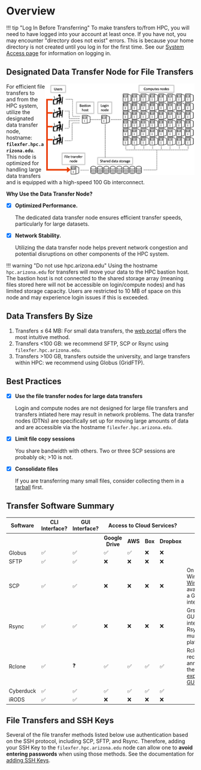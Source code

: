 # Overview

!!! tip "Log In Before Transferring"
    To make transfers to/from HPC, you will need to have logged into your account at least once. If you have not, you may encounter "directory does not exist" errors. This is because your home directory is not created until you log in for the first time. See our [System Access page](../../../registration_and_access/system_access/) for information on logging in.

## Designated Data Transfer Node for File Transfers
<img src="images/HPCDiagram_FileTransfers.png" title="Data storage diagram" width=400px align="right">


For efficient file transfers to and from the HPC system, utilize the designated data transfer node, hostname: **`filexfer.hpc.arizona.edu`**. This node is optimized for handling large data transfers and is equipped with a high-speed 100 Gb interconnect.

**Why Use the Data Transfer Node?**

- [x] **Optimized Performance.**

    The dedicated data transfer node ensures efficient transfer speeds, particularly for large datasets.

- [x] **Network Stability.**
    
    Utilizing the data transfer node helps prevent network congestion and potential disruptions on other components of the HPC system.

!!! warning "Do not use hpc.arizona.edu"
    Using the hostname `hpc.arizona.edu` for transfers will move your data to the HPC bastion host. The bastion host is not connected to the shared storage array (meaning files stored here will not be accessible on login/compute nodes) and has limited storage capacity. Users are restricted to 10 MB of space on this node and may experience login issues if this is exceeded.


## Data Transfers By Size

1. Transfers $\leq$ 64 MB: For small data transfers, the [web portal](https://ood.hpc.arizona.edu) offers the most intuitive method.
2. Transfers $<$100 GB: we recommend SFTP, SCP or Rsync using ```filexfer.hpc.arizona.edu```.  
3. Transfers $>$100 GB, transfers outside the university, and large transfers within HPC: we recommend using Globus (GridFTP).


## Best Practices

- [x] **Use the file transfer nodes for large data transfers**

	Login and compute nodes are not designed for large file transfers and transfers intiated here may result in network problems. The data transfer nodes (DTNs) are specifically set up for moving large amounts of data and are accessible via the hostname `filexfer.hpc.arizona.edu`.

- [x] **Limit file copy sessions**

	You share bandwidth with others. Two or three SCP sessions are probably ok; $>$10 is not.
    
- [x] **Consolidate files**

	If you are transferring many small files, consider collecting them in a [tarball](https://www.freecodecamp.org/news/how-to-compress-files-in-linux-with-tar-command/) first.



## Transfer Software Summary


<html>
<table>
    <tr>
        <th>Software</th>
        <th>CLI Interface?</th>
        <th>GUI Interface?</th>
        <th colspan="4"><center>Access to Cloud Services?</center></th>
        <th>Notes</th>
    </tr>
    <tr>
        <th></th>
        <th></th>
        <th></th>
        <th>Google Drive</th>
        <th>AWS</th>
        <th>Box</th>
        <th>Dropbox</th>
        <th></th>
    </tr>
    <tr>
        <td>Globus</td>
        <td>&#x2705;</td>
        <td>&#x2705;</td>
        <td>&#x2705;</td>
        <td>&#x2705;</td>
        <td>&#x274C;</td>
        <td>&#x274C;</td>
        <td></td>
    </tr>
    <tr>
        <td>SFTP</td>
        <td>&#x2705;</td>
        <td>&#x2705;</td>
        <td>&#x274C;</td>
        <td>&#x274C;</td>
        <td>&#x274C;</td>
        <td>&#x274C;</td>
        <td></td>
    </tr>
    <tr>
        <td>SCP</td>
        <td>&#x2705;</td>
        <td>&#x2705;</td>
        <td>&#x274C;</td>
        <td>&#x274C;</td>
        <td>&#x274C;</td>
        <td>&#x274C;</td>
        <td>On Windows, <a href="https://winscp.net/eng/index.php">WinSCP</a> is available as a GUI interface</td>
    </tr>
    <tr>
        <td>Rsync</td>
        <td>&#x2705;</td>
        <td>&#x2705;</td>
        <td>&#x274C;</td>
        <td>&#x274C;</td>
        <td>&#x274C;</td>
        <td>&#x274C;</td>
        <td>Grsync is a GUI interface for Rsync for multiple platforms.</td>
    </tr>
    <tr>
        <td>Rclone</td>
        <td>&#x2705;</td>
        <td>&#x2753;</td>
        <td>&#x2705;</td>
        <td>&#x2705;</td>
        <td>&#x2705;</td>
        <td>&#x2705;</td>
        <td>Rclone has recently announced they have an <a href="https://rclone.org/gui/">experimental GUI</a>.</td>
    </tr>
    <tr>
        <td>Cyberduck</td>
        <td>&#x2705;</td>
        <td>&#x2705;</td>
        <td>&#x2705;</td>
        <td>&#x2705;</td>
        <td>&#x2705;</td>
        <td>&#x2705;</td>
        <td></td>
    </tr>
    <tr>
        <td>iRODS</td>
        <td>&#x2705;</td>
        <td>&#x2705;</td>
        <td>&#x274C;</td>
        <td>&#x274C;</td>
        <td>&#x274C;</td>
        <td>&#x274C;</td>
        <td></td>
    </tr>
</table>
</html>


## File Transfers and SSH Keys
Several of the file transfer methods listed below use authentication based on the SSH protocol, including SCP, SFTP, and Rsync. Therefore, adding your SSH Key to the ```filexfer.hpc.arizona.edu``` node can allow one to **avoid entering passwords** when using those methods. See the documentation for [adding SSH Keys](/registration_and_access/system_access/#ssh-keys).